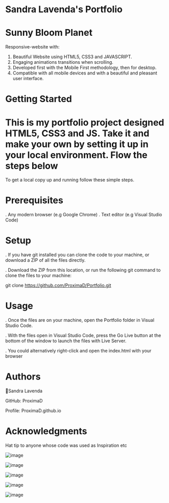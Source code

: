 # Sandra Lavenda's Portfolio

# Sunny Bloom Planet

Responsive-website with:
1. Beautiful Website using HTML5, CSS3 and JAVASCRIPT. 
2. Engaging animations transitions when scrolling. 
4. Developed first with the Mobile First methodology, then for desktop. 
5. Compatible with all mobile devices and with a beautiful and pleasant user interface.

# Getting Started 

# This is my portfolio project designed HTML5, CSS3 and JS. Take it and make your own by setting it up in your local environment. Flow the steps below

To get a local copy up and running follow these simple steps.

# Prerequisites

. Any modern browser (e.g Google Chrome)
. Text editor (e.g Visual Studio Code)

# Setup

. If you have git installed you can clone the code to your machine, or download a ZIP of all the files directly.

. Download the ZIP from this location, or run the following git command to clone the files to your machine:

git clone https://github.com/ProximaD/Portfolio.git

# Usage

. Once the files are on your machine, open the Portfolio folder in Visual Studio Code.

. With the files open in Visual Studio Code, press the Go Live button at the bottom of the window to launch the files with Live Server.

. You could alternatively right-click and open the index.html with your browser

# Authors

👤Sandra Lavenda

GitHub: ProximaD

Profile: ProximaD.github.io

# Acknowledgments

Hat tip to anyone whose code was used as Inspiration etc

![image](https://github.com/user-attachments/assets/7904f1e3-dd71-4bee-8dc5-ffaddea932cf)


![image](https://github.com/user-attachments/assets/11291ba1-ff4b-4936-8b1f-d2865c7a8ae5)


![image](https://github.com/user-attachments/assets/7a1428a0-b81b-4b83-8a79-000baee0be94)

![image](https://github.com/user-attachments/assets/01e8e579-deb1-4e06-ab13-7f2423730e50)


![image](https://github.com/user-attachments/assets/eeca280f-fff2-4016-9bec-6956f73a082e)





